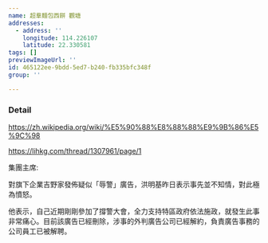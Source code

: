 ```yaml
---
name: 超羣麵包西餅 觀塘
addresses:
  - address: ''
    longitude: 114.226107
    latitude: 22.330581
tags: []
previewImageUrl: ''
id: 465122ee-9bdd-5ed7-b240-fb335bfc348f
group: ''

---
```

### Detail
https://zh.wikipedia.org/wiki/%E5%90%88%E8%88%88%E9%9B%86%E5%9C%98

https://lihkg.com/thread/1307961/page/1

集團主席:

對旗下企業吉野家發佈疑似「辱警」廣告，洪明基昨日表示事先並不知情，對此極為憤怒。

他表示，自己近期剛剛參加了撐警大會，全力支持特區政府依法施政，就發生此事非常痛心。目前該廣告已經刪除，涉事的外判廣告公司已經解約，負責廣告事務的公司員工已被解聘。
